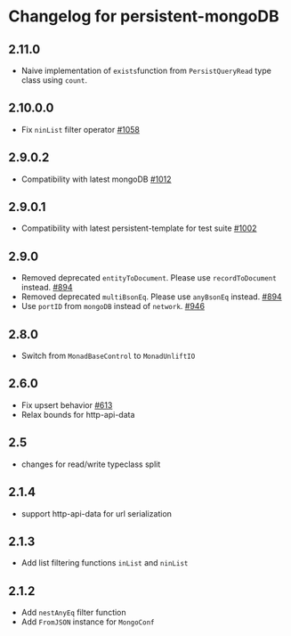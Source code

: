 # Changelog for persistent-mongoDB

## 2.11.0

* Naive implementation of `exists`function from `PersistQueryRead` type class using `count`.

## 2.10.0.0

* Fix `ninList` filter operator [#1058](https://github.com/yesodweb/persistent/pull/1058)

## 2.9.0.2

* Compatibility with latest mongoDB [#1012](https://github.com/yesodweb/persistent/pull/1012)

## 2.9.0.1

* Compatibility with latest persistent-template for test suite [#1002](https://github.com/yesodweb/persistent/pull/1002/files)

## 2.9.0

* Removed deprecated `entityToDocument`. Please use `recordToDocument` instead. [#894](https://github.com/yesodweb/persistent/pull/894)
* Removed deprecated `multiBsonEq`. Please use `anyBsonEq` instead. [#894](https://github.com/yesodweb/persistent/pull/894)
* Use `portID` from `mongoDB` instead of `network`. [#946](https://github.com/yesodweb/persistent/pull/946)

## 2.8.0

* Switch from `MonadBaseControl` to `MonadUnliftIO`

## 2.6.0

* Fix upsert behavior [#613](https://github.com/yesodweb/persistent/issues/613)
* Relax bounds for http-api-data

## 2.5

* changes for read/write typeclass split

## 2.1.4

* support http-api-data for url serialization

## 2.1.3

* Add list filtering functions `inList` and `ninList`

## 2.1.2

* Add `nestAnyEq` filter function
* Add `FromJSON` instance for `MongoConf`
